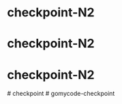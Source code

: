 # checkpoint-N2
# checkpoint-N2
# checkpoint-N2
#   c h e c k p o i n t  
 #   g o m y c o d e - c h e c k p o i n t  
 